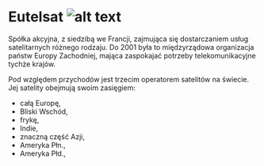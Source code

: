 # Eutelsat  ![alt text](http://www.eutelsat.com/polish/img/logo.gif)

Spółka akcyjna, z siedzibą we Francji, zajmująca się dostarczaniem usług satelitarnych różnego rodzaju. Do 2001 była to międzyrządowa organizacja państw Europy Zachodniej, mająca zaspokajać potrzeby telekomunikacyjne tychże krajów.

Pod względem przychodów jest trzecim operatorem satelitów na świecie. Jej satelity obejmują swoim zasięgiem:

* całą Europę,
* Bliski Wschód,
* frykę,
* Indie,
* znaczną część Azji,
* Ameryka Płn.,
* Ameryka Płd.,



